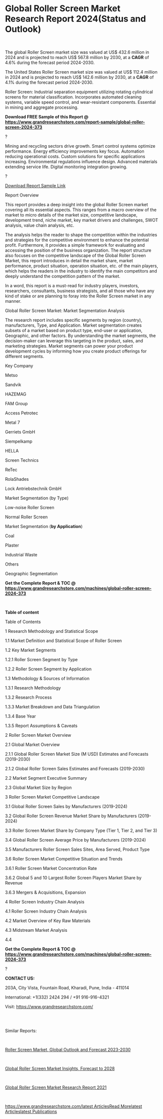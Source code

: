 <h1>Global Roller Screen Market Research Report 2024(Status and Outlook)</h1><br/><p>The global Roller Screen market size was valued at US$ 432.6 million in 2024 and is projected to reach US$ 567.8 million by 2030, at a <strong>CAGR</strong> of 4.6% during the forecast period 2024-2030.</p>
 
 
 
 <p>The United States Roller Screen market size was valued at US$ 112.4 million in 2024 and is projected to reach US$ 142.6 million by 2030, at a <strong>CAGR</strong> of 4.1% during the forecast period 2024-2030.</p>
 
 
 
 <p>Roller Screen: Industrial separation equipment utilizing rotating cylindrical screens for material classification. Incorporates automated cleaning systems, variable speed control, and wear-resistant components. Essential in mining and aggregate processing.</p>
 
 
 
 <div><b>Download FREE Sample of this Report @ <a href="https://www.grandresearchstore.com/report-sample/global-roller-screen-2024-373">https://www.grandresearchstore.com/report-sample/global-roller-screen-2024-373</a></b></div>
 
 
 
 <p>? </p>
 
 
 
 <p>Mining and recycling sectors drive growth. Smart control systems optimize performance. Energy efficiency improvements key focus. Automation reducing operational costs. Custom solutions for specific applications increasing. Environmental regulations influence design. Advanced materials extending service life. Digital monitoring integration growing.</p>
 
 
 
 <p>? </p>
 
 
 
 <p><a href="https://www.grandresearchstore.com/mr-admin/report-sample/global-roller-screen-2024-373">Download Report Sample Link</a></p>
 
 
 
 <p>Report Overview</p>
 
 
 
 <p>This report provides a deep insight into the global Roller Screen market covering all its essential aspects. This ranges from a macro overview of the market to micro details of the market size, competitive landscape, development trend, niche market, key market drivers and challenges, SWOT analysis, value chain analysis, etc.</p>
 
 
 
 <p>The analysis helps the reader to shape the competition within the industries and strategies for the competitive environment to enhance the potential profit. Furthermore, it provides a simple framework for evaluating and accessing the position of the business organization. The report structure also focuses on the competitive landscape of the Global Roller Screen Market, this report introduces in detail the market share, market performance, product situation, operation situation, etc. of the main players, which helps the readers in the industry to identify the main competitors and deeply understand the competition pattern of the market.</p>
 
 
 
 <p>In a word, this report is a must-read for industry players, investors, researchers, consultants, business strategists, and all those who have any kind of stake or are planning to foray into the Roller Screen market in any manner.</p>
 
 
 
 <p>Global Roller Screen Market: Market Segmentation Analysis</p>
 
 
 
 <p>The research report includes specific segments by region (country), manufacturers, Type, and Application. Market segmentation creates subsets of a market based on product type, end-user or application, Geographic, and other factors. By understanding the market segments, the decision-maker can leverage this targeting in the product, sales, and marketing strategies. Market segments can power your product development cycles by informing how you create product offerings for different segments.</p>
 
 
 
 <p>Key Company</p>
 
 
 
 <p>Metso</p>
 
 
 
 <p>Sandvik</p>
 
 
 
 <p>HAZEMAG</p>
 
 
 
 <p>FAM Group</p>
 
 
 
 <p>Access Petrotec</p>
 
 
 
 <p>Metal 7</p>
 
 
 
 <p>Gerriets GmbH</p>
 
 
 
 <p>Siempelkamp</p>
 
 
 
 <p>HELLA</p>
 
 
 
 <p>Screen Technics</p>
 
 
 
 <p>ReTec</p>
 
 
 
 <p>RolaShades</p>
 
 
 
 <p>Lock Antriebstechnik GmbH</p>
 
 
 
 <p>Market Segmentation (by Type)</p>
 
 
 
 <p>Low-noise Roller Screen</p>
 
 
 
 <p>Normal Roller Screen</p>
 
 
 
 <p>Market Segmentation (<strong>by Application</strong>)</p>
 
 
 
 <p>Coal</p>
 
 
 
 <p>Plaster</p>
 
 
 
 <p>Industrial Waste</p>
 
 
 
 <p>Others</p>
 
 
 
 <p>Geographic Segmentation</p>
 
 
 
 <div><b>Get the Complete Report & TOC @ <a href="https://www.grandresearchstore.com/machines/global-roller-screen-2024-373">https://www.grandresearchstore.com/machines/global-roller-screen-2024-373</a></b></div>
 
 
 
 <p><br />
 
 <b>Table of content</b></p>
 
 
 
 <p>Table of Contents<br />
 
 1 Research Methodology and Statistical Scope<br />
 
 1.1 Market Definition and Statistical Scope of Roller Screen<br />
 
 1.2 Key Market Segments<br />
 
 1.2.1 Roller Screen Segment by Type<br />
 
 1.2.2 Roller Screen Segment by Application<br />
 
 1.3 Methodology & Sources of Information<br />
 
 1.3.1 Research Methodology<br />
 
 1.3.2 Research Process<br />
 
 1.3.3 Market Breakdown and Data Triangulation<br />
 
 1.3.4 Base Year<br />
 
 1.3.5 Report Assumptions & Caveats<br />
 
 2 Roller Screen Market Overview<br />
 
 2.1 Global Market Overview<br />
 
 2.1.1 Global Roller Screen Market Size (M USD) Estimates and Forecasts (2019-2030)<br />
 
 2.1.2 Global Roller Screen Sales Estimates and Forecasts (2019-2030)<br />
 
 2.2 Market Segment Executive Summary<br />
 
 2.3 Global Market Size by Region<br />
 
 3 Roller Screen Market Competitive Landscape<br />
 
 3.1 Global Roller Screen Sales by Manufacturers (2019-2024)<br />
 
 3.2 Global Roller Screen Revenue Market Share by Manufacturers (2019-2024)<br />
 
 3.3 Roller Screen Market Share by Company Type (Tier 1, Tier 2, and Tier 3)<br />
 
 3.4 Global Roller Screen Average Price by Manufacturers (2019-2024)<br />
 
 3.5 Manufacturers Roller Screen Sales Sites, Area Served, Product Type<br />
 
 3.6 Roller Screen Market Competitive Situation and Trends<br />
 
 3.6.1 Roller Screen Market Concentration Rate<br />
 
 3.6.2 Global 5 and 10 Largest Roller Screen Players Market Share by Revenue<br />
 
 3.6.3 Mergers & Acquisitions, Expansion<br />
 
 4 Roller Screen Industry Chain Analysis<br />
 
 4.1 Roller Screen Industry Chain Analysis<br />
 
 4.2 Market Overview of Key Raw Materials<br />
 
 4.3 Midstream Market Analysis<br />
 
 4.4</p>
 
 
 
 <div><b>Get the Complete Report & TOC @ <a href="https://www.grandresearchstore.com/machines/global-roller-screen-2024-373">https://www.grandresearchstore.com/machines/global-roller-screen-2024-373</a></b></div>
 
 
 
 <p>? </p>
 
 
 
 <p><b>CONTACT US:</b><br />
 
 203A, City Vista, Fountain Road, Kharadi, Pune, India - 411014<br />
 
 International: +1(332) 2424 294 / +91 916-916-4321<br />
 
 Visit: <a href="https://www.grandresearchstore.com/">https://www.grandresearchstore.com/</a><br />
 
 <br />
 
 <br />
 
 Similar Reports:<br />
 
 <br />
 
 <a href="https://www.grandresearchstore.com/machines/global-roller-screen-forecast-2023-2030-290">Roller Screen Market, Global Outlook and Forecast 2023-2030</a><br />
 
 <br />
 
 <a href="https://www.grandresearchstore.com/machines/global-roller-screen-2028-210">Global Roller Screen Market Insights, Forecast to 2028</a><br />
 
 <br />
 
 <a href="https://www.grandresearchstore.com/manufacturing-and-construction/global-roller-screen-2021-291">Global Roller Screen Market Research Report 2021</a><br />
 
 <br />
 
 <a href="https://gyeongbokgung.com">https://www.grandresearchstore.com/</a><a href="https://hallyeomaritime.com">latest Articles</a><a href="https://jingwansa.com">Read More</a><a href="https://nguoiviet.jp/">latest Articles</a><a href="https://www.intelmarketresearch.com/">latest Publications</a></p>